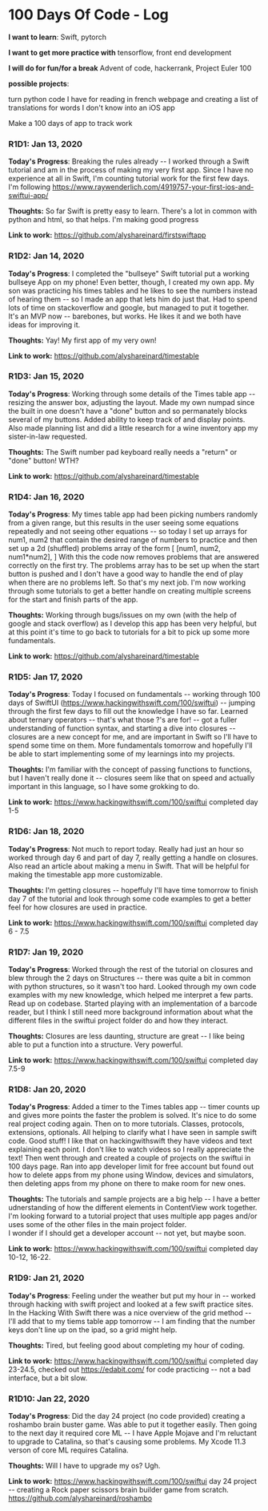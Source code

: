 # 100 Days Of Code - Log

**I want to learn**: Swift, pytorch

**I want to get more practice with** tensorflow, front end development

**I will do for fun/for a break** Advent of code, hackerrank, Project Euler 100

**possible projects**:

turn python code I have for reading in french webpage and creating a list of translations for words I don't know into an iOS app

Make a 100 days of app to track work



### R1D1: Jan 13, 2020 

**Today's Progress**: Breaking the rules already -- I worked through a Swift tutorial and am in the process of making my very first app.  Since I have no experience at all in Swift, I'm counting tutorial work for the first few days.  I'm following https://www.raywenderlich.com/4919757-your-first-ios-and-swiftui-app/ 

**Thoughts:** So far Swift is pretty easy to learn.  There's a lot in common with python and html, so that helps.  I'm making good progress

**Link to work:** https://github.com/alyshareinard/firstswiftapp

### R1D2: Jan 14, 2020 

**Today's Progress**: I completed the "bullseye" Swift tutorial put a working bullseye App on my phone! Even better, though, I created my own app.  My son was practicing his times tables and he likes to see the numbers instead of hearing them -- so I made an app that lets him do just that. Had to spend lots of time on stackoverflow and google, but managed to put it together. It's an MVP now -- barebones, but works.  He likes it and we both have ideas for improving it.  

**Thoughts:** Yay!  My first app of my very own!

**Link to work:** https://github.com/alyshareinard/timestable

### R1D3: Jan 15, 2020 

**Today's Progress**: Working through some details of the Times table app -- resizing the answer box, adjusting the layout.  Made my own numpad since the built in one doesn't have a "done" button and so permanately blocks several of my buttons.  Added ability to keep track of and display points.  Also made planning list and did a little research for a wine inventory app my sister-in-law requested. 

**Thoughts:** The Swift number pad keyboard really needs a "return" or "done" button!  WTH?  

**Link to work:** https://github.com/alyshareinard/timestable


### R1D4: Jan 16, 2020 

**Today's Progress**: My times table app had been picking numbers randomly from a given range, but this results in the user seeing some equations repeatedly and not seeing other equations -- so today I set up arrays for num1, num2 that contain the desired range of numbers to practice and then set up a 2d (shuffled) problems array of the form [ [num1, num2, num1*num2], ]  With this the code now removes problems that are answered correctly on the first try.  The problems array has to be set up when the start button is pushed and I don't have a good way to handle the end of play when there are no problems left. So that's my next job.  I'm now working through some tutorials to get a better handle on creating multiple screens for the start and finish parts of the app.  

**Thoughts:** Working through bugs/issues on my own (with the help of google and stack overflow) as I develop this app has been very helpful, but at this point it's time to go back to tutorials for a bit to pick up some more fundamentals.  

**Link to work:** https://github.com/alyshareinard/timestable

### R1D5: Jan 17, 2020 

**Today's Progress**:  Today I focused on fundamentals -- working through 100 days of SwiftUI (https://www.hackingwithswift.com/100/swiftui) -- jumping through the first few days to fill out the knowledge I have so far. Learned about ternary operators -- that's what those ?'s are for! -- got a fuller understanding of function syntax, and starting a dive into closures -- closures are a new concept for me, and are important in Swift so I'll have to spend some time on them.  More fundamentals tomorrow and hopefully I'll be able to start implementing some of my learnings into my projects.  

**Thoughts:** I'm familiar with the concept of passing functions to functions, but I haven't really done it -- closures seem like that on speed and actually important in this language, so I have some grokking to do.  

**Link to work:** https://www.hackingwithswift.com/100/swiftui completed day 1-5

### R1D6: Jan 18, 2020 

**Today's Progress**: Not much to report today.  Really had just an hour so worked through day 6 and part of day 7, really getting a handle on closures. Also read an article about making a menu in Swift.  That will be helpful for making the timestable app more customizable.  

**Thoughts:** I'm getting closures -- hopeffuly I'll have time tomorrow to finish day 7 of the tutorial and look through some code examples to get a better feel for how closures are used in practice.  

**Link to work:** https://www.hackingwithswift.com/100/swiftui completed day 6 - 7.5

### R1D7: Jan 19, 2020 

**Today's Progress**: Worked through the rest of the tutorial on closures and blew through the 2 days on Structures -- there was quite a bit in common with python structures, so it wasn't too hard. Looked through my own code examples with my new knowledge, which helped me interpret a few parts. Read up on codebase. Started playing with an implementation of a barcode reader, but I think I still need more background information about what the different files in the swiftui project folder do and how they interact.

**Thoughts:** Closures are less daunting, structure are great -- I like being able to put a function into a structure. Very powerful.   

**Link to work:** https://www.hackingwithswift.com/100/swiftui completed day 7.5-9



### R1D8: Jan 20, 2020 

**Today's Progress**: Added a timer to the Times tables app -- timer counts up and gives more points the faster the problem is solved.  It's nice to do some real project coding again.  Then on to more tutorials.  Classes, protocols, extensions, optionals.  All helping to clarify what I have seen in sample swift code.  Good stuff!  I like that on hackingwithswift they have videos and text explaining each point. I don't like to watch videos so I really appreciate the text! Then went through and created a couple of projects on the swiftui in 100 days page.  Ran into app developer limit for free account but found out how to delete apps from my phone using Window, devices and simulators, then deleting apps from my phone on there to make room for new ones.  

**Thoughts:**  The tutorials and sample projects are a big help -- I have a better udnerstanding of how the different elements in ContentView work together.  I'm looking forward to a tutorial project that uses multiple app pages and/or uses some of the other files in the main project folder.  
I wonder if I should get a developer account -- not yet, but maybe soon. 

**Link to work:** https://www.hackingwithswift.com/100/swiftui completed day 10-12, 16-22.

### R1D9: Jan 21, 2020 

**Today's Progress**: Feeling under the weather but put my hour in -- worked through hacking with swift project and looked at a few swift practice sites.  In the Hacking With Swift there was a nice overview of the grid method -- I'll add that to my tiems table app tomorrow -- I am finding that the number keys don't line up on the ipad, so a grid might help.  

**Thoughts:**  Tired, but feeling good about completing my hour of coding.  

**Link to work:** https://www.hackingwithswift.com/100/swiftui completed day 23-24.5, checked out https://edabit.com/ for code practicing -- not a bad interface, but a bit slow.  


### R1D10: Jan 22, 2020 

**Today's Progress**: Did the day 24 project (no code provided) creating a roshambo brain buster game.  Was able to put it together easily.  Then going to the next day it required core ML -- I have Apple Mojave and I'm reluctant to upgrade to Catalina, so that's causing some problems.  My Xcode 11.3 verson of core ML requires Catalina. 

**Thoughts:**  Will I have to upgrade my os?  Ugh.  

**Link to work:** https://www.hackingwithswift.com/100/swiftui day 24 project -- creating a Rock paper scissors brain builder game from scratch.   https://github.com/alyshareinard/roshambo
